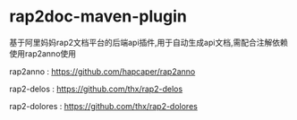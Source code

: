 # rap2doc-maven-plugin
基于阿里妈妈rap2文档平台的后端api插件,用于自动生成api文档,需配合注解依赖使用rap2anno使用

rap2anno : https://github.com/hapcaper/rap2anno

rap2-delos : https://github.com/thx/rap2-delos

rap2-dolores : https://github.com/thx/rap2-dolores
